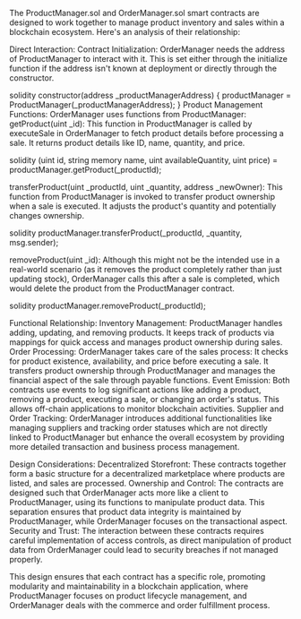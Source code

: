 
The ProductManager.sol and OrderManager.sol smart contracts are designed to work together to manage product inventory and sales within a blockchain ecosystem. Here's an analysis of their relationship:

Direct Interaction:
Contract Initialization:
OrderManager needs the address of ProductManager to interact with it. This is set either through the initialize function if the address isn't known at deployment or directly through the constructor.

solidity
constructor(address _productManagerAddress) {
    productManager = ProductManager(_productManagerAddress);
}
Product Management Functions:
OrderManager uses functions from ProductManager:
getProduct(uint _id): This function in ProductManager is called by executeSale in OrderManager to fetch product details before processing a sale. It returns product details like ID, name, quantity, and price.

solidity
(uint id, string memory name, uint availableQuantity, uint price) = productManager.getProduct(_productId);

transferProduct(uint _productId, uint _quantity, address _newOwner): This function from ProductManager is invoked to transfer product ownership when a sale is executed. It adjusts the product's quantity and potentially changes ownership.

solidity
productManager.transferProduct(_productId, _quantity, msg.sender);

removeProduct(uint _id): Although this might not be the intended use in a real-world scenario (as it removes the product completely rather than just updating stock), OrderManager calls this after a sale is completed, which would delete the product from the ProductManager contract.

solidity
productManager.removeProduct(_productId);

Functional Relationship:
Inventory Management: ProductManager handles adding, updating, and removing products. It keeps track of products via mappings for quick access and manages product ownership during sales.
Order Processing: OrderManager takes care of the sales process:
It checks for product existence, availability, and price before executing a sale.
It transfers product ownership through ProductManager and manages the financial aspect of the sale through payable functions.
Event Emission: Both contracts use events to log significant actions like adding a product, removing a product, executing a sale, or changing an order's status. This allows off-chain applications to monitor blockchain activities.
Supplier and Order Tracking: OrderManager introduces additional functionalities like managing suppliers and tracking order statuses which are not directly linked to ProductManager but enhance the overall ecosystem by providing more detailed transaction and business process management.

Design Considerations:
Decentralized Storefront: These contracts together form a basic structure for a decentralized marketplace where products are listed, and sales are processed.
Ownership and Control: The contracts are designed such that OrderManager acts more like a client to ProductManager, using its functions to manipulate product data. This separation ensures that product data integrity is maintained by ProductManager, while OrderManager focuses on the transactional aspect.
Security and Trust: The interaction between these contracts requires careful implementation of access controls, as direct manipulation of product data from OrderManager could lead to security breaches if not managed properly.

This design ensures that each contract has a specific role, promoting modularity and maintainability in a blockchain application, where ProductManager focuses on product lifecycle management, and OrderManager deals with the commerce and order fulfillment process.
